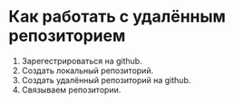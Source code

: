 # Как работать с удалённым репозиторием

1. Зарегестрироваться на github.
2. Создать локальный репозиторий.
3. Создать удалённый репозиторий на github.
4. Связываем репозитории.
